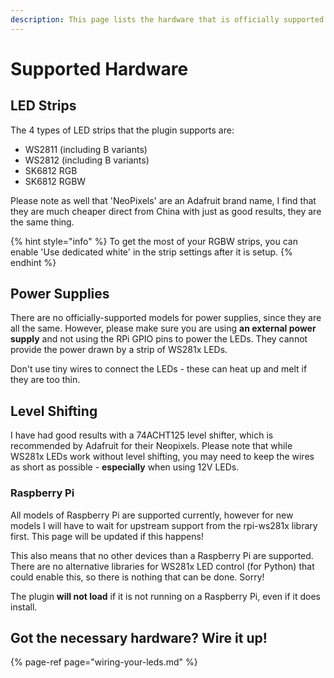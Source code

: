 ```yaml
---
description: This page lists the hardware that is officially supported to use this plugin
---
```


# Supported Hardware

## LED Strips

The 4 types of LED strips that the plugin supports are:

* WS2811 \(including B variants\)
* WS2812 \(including B variants\)
* SK6812 RGB
* SK6812 RGBW

Please note as well that 'NeoPixels' are an Adafruit brand name, I find that they are much cheaper direct from China with just as good results, they are the same thing.

{% hint style="info" %}
To get the most of your RGBW strips, you can enable 'Use dedicated white' in the strip settings after it is setup.
{% endhint %}

## Power Supplies

There are no officially-supported models for power supplies, since they are all the same. However, please make sure you are using **an external power supply** and not using the RPi GPIO pins to power the LEDs. They cannot provide the power drawn by a strip of WS281x LEDs.

Don't use tiny wires to connect the LEDs - these can heat up and melt if they are too thin.

## Level Shifting

I have had good results with a 74ACHT125 level shifter, which is recommended by Adafruit for their Neopixels. Please note that while WS281x LEDs work without level shifting, you may need to keep the wires as short as possible - **especially** when using 12V LEDs.

### Raspberry Pi

All models of Raspberry Pi are supported currently, however for new models I will have to wait for upstream support from the rpi-ws281x library first. This page will be updated if this happens!

This also means that no other devices than a Raspberry Pi are supported. There are no alternative libraries for WS281x LED control \(for Python\) that could enable this, so there is nothing that can be done. Sorry!

The plugin **will not load** if it is not running on a Raspberry Pi, even if it does install.

## Got the necessary hardware? Wire it up!

{% page-ref page="wiring-your-leds.md" %}

